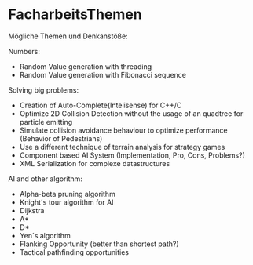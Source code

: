 FacharbeitsThemen
=================

Mögliche Themen und Denkanstöße:

Numbers:
- Random Value generation with threading
- Random Value generation with Fibonacci sequence

Solving big problems:
- Creation of Auto-Complete(Intelisense) for C++/C
- Optimize 2D Collision Detection without the usage of an quadtree for particle emitting
- Simulate collision avoidance behaviour to optimize performance (Behavior of Pedestrians)
- Use a different technique of terrain analysis for strategy games
- Component based AI System (Implementation, Pro, Cons, Problems?)
- XML Serialization for complexe datastructures

AI and other algorithm:
- Alpha-beta pruning algorithm 
- Knight´s tour algorithm for AI
- Dijkstra
- A*
- D*
- Yen´s algorithm
- Flanking Opportunity (better than shortest path?)
- Tactical pathfinding opportunities

